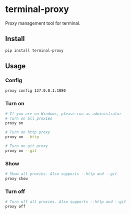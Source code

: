 # terminal-proxy

Proxy management tool for terminal.

## Install

```bash
pip install terminal-proxy
```

## Usage

### Config

```bash
proxy config 127.0.0.1:1080
```

### Turn on

```bash
# If you are on Windows, please run as administrator
# Turn on all proxies
proxy on

# Turn on http proxy
proxy on --http

# Turn on git proxy
proxy on --git
```

### Show

```bash
# Show all proxies. Also supports --http and --git
proxy show
```

### Turn off

```bash
# Turn off all proxies. Also supports --http and --git
proxy off
```
